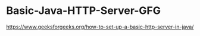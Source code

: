 # Basic-Java-HTTP-Server-GFG

https://www.geeksforgeeks.org/how-to-set-up-a-basic-http-server-in-java/
